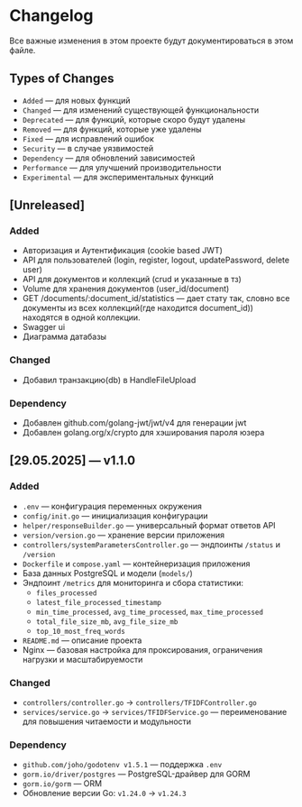 # Changelog

Все важные изменения в этом проекте будут документироваться в этом файле.

## Types of Changes

* `Added` — для новых функций
* `Changed` — для изменений существующей функциональности
* `Deprecated` — для функций, которые скоро будут удалены
* `Removed` — для функций, которые уже удалены
* `Fixed` — для исправлений ошибок
* `Security` — в случае уязвимостей
* `Dependency` — для обновлений зависимостей
* `Performance` — для улучшений производительности
* `Experimental` — для экспериментальных функций

## [Unreleased]

### Added

* Авторизация и Аутентификация (cookie based JWT)
* API для пользователей (login, register, logout, updatePassword, delete user)
* API для документов и коллекций (crud и указанные в тз)
* Volume для хранения документов (user_id/document)
* GET /documents/:document_id/statistics — дает стату так, словно все документы из всех коллекций(где находится document_id)) находятся в одной коллекции.
* Swagger ui
* Диаграмма датабазы

### Changed

* Добавил транзакцию(db) в HandleFileUpload

### Dependency

* Добавлен github.com/golang-jwt/jwt/v4 для генерации jwt
* Добавлен golang.org/x/crypto для хэширования пароля юзера

## [29.05.2025] — v1.1.0

### Added

* `.env` — конфигурация переменных окружения
* `config/init.go` — инициализация конфигурации
* `helper/responseBuilder.go` — универсальный формат ответов API
* `version/version.go` — хранение версии приложения
* `controllers/systemParametersController.go` — эндпоинты `/status` и `/version`
* `Dockerfile` и `compose.yaml` — контейнеризация приложения
* База данных PostgreSQL и модели (`models/`)
* Эндпоинт `/metrics` для мониторинга и сбора статистики:
  * `files_processed`
  * `latest_file_processed_timestamp`
  * `min_time_processed`, `avg_time_processed`, `max_time_processed`
  * `total_file_size_mb`, `avg_file_size_mb`
  * `top_10_most_freq_words`
* `README.md` — описание проекта
* Nginx — базовая настройка для проксирования, ограничения нагрузки и масштабируемости

### Changed

* `controllers/controller.go` → `controllers/TFIDFController.go`
* `services/service.go` → `services/TFIDFService.go` — переименование для повышения читаемости и модульности

### Dependency

* `github.com/joho/godotenv v1.5.1` — поддержка `.env`
* `gorm.io/driver/postgres` — PostgreSQL-драйвер для GORM
* `gorm.io/gorm` — ORM
* Обновление версии Go: `v1.24.0` → `v1.24.3`
